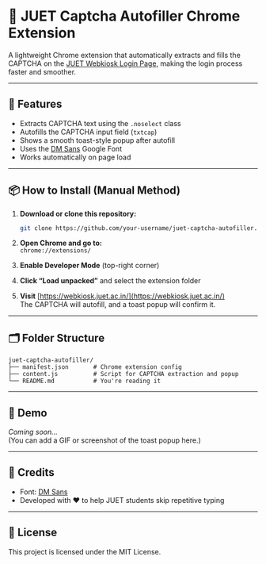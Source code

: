 
# 🔐 JUET Captcha Autofiller Chrome Extension

A lightweight Chrome extension that automatically extracts and fills the CAPTCHA on the [JUET Webkiosk Login Page](https://webkiosk.juet.ac.in/), making the login process faster and smoother.

---

## 🚀 Features

- Extracts CAPTCHA text using the `.noselect` class
- Autofills the CAPTCHA input field (`txtcap`)
- Shows a smooth toast-style popup after autofill
- Uses the [DM Sans](https://fonts.google.com/specimen/DM+Sans) Google Font
- Works automatically on page load

---

## 📦 How to Install (Manual Method)

1. **Download or clone this repository:**

   ```bash
   git clone https://github.com/your-username/juet-captcha-autofiller.git
   ```

2. **Open Chrome and go to:**  
   `chrome://extensions/`

3. **Enable Developer Mode** (top-right corner)

4. **Click “Load unpacked”** and select the extension folder

5. **Visit** [https://webkiosk.juet.ac.in/](https://webkiosk.juet.ac.in/)  
   The CAPTCHA will autofill, and a toast popup will confirm it.

---

## 🗂️ Folder Structure

```
juet-captcha-autofiller/
├── manifest.json       # Chrome extension config
├── content.js          # Script for CAPTCHA extraction and popup
└── README.md           # You're reading it
```

---

## 📸 Demo

_Coming soon…_  
(You can add a GIF or screenshot of the toast popup here.)

---

## 🙌 Credits

- Font: [DM Sans](https://fonts.google.com/specimen/DM+Sans)  
- Developed with ❤️ to help JUET students skip repetitive typing

---

## 📃 License

This project is licensed under the MIT License.
